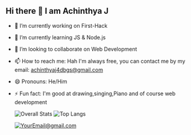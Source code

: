 ## Hi there 👋 I am Achinthya J



- 🔭 I’m currently working on First-Hack
- 🌱 I’m currently learning JS & Node.js
- 👯 I’m looking to collaborate on Web Development
- 📫 How to reach me: Hah I'm always free, you can contact me by my email: achinthyaj4dbgs@gmail.com 
- 😄 Pronouns: He/Him
- ⚡ Fun fact: I'm good at drawing,singing,Piano and of course web development

  ![Overall Stats](https://github-readme-stats.vercel.app/api?username=AchinthyaJ&count_private=true&show_icons=true&hide=contribs)
  ![Top Langs](https://github-readme-stats.vercel.app/api/top-langs/?username=AchinthyaJ&layout=compact)
  
  <a href="mailto:achinthyaj4dbgs@gmail.com">![YourEmail@gmail.com](https://img.shields.io/badge/Gmail-D14836?style=for-the-badge&logo=gmail&logoColor=white)</a>

  
  
